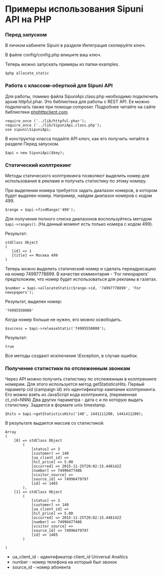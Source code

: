 # Примеры использования Sipuni API на PHP

### Перед запуском

В личном кабинете Sipuni в разделе Интеграция скопируйте ключ.

В файле config/config.php впишите ваш ключ.

Теперь можно запускать примеры из папки examples.

```
$php allocate_static
```

### Работа с классом-оберткой для Sipuni API

Для работы, помимо файла SipuniApi.class.php необходимо подключить архив httpful.phar.
Это библиотека для работы с REST API. Ее можно подключать также при помощи composer.
Подробнее читайте на сайте библиотеки [phphttpclient.com](http://phphttpclient.com).

 ```
 require_once ('../lib/httpful.phar');
 require_once ('../lib/SipuniApi.class.php');
 use sipuni\SipuniApi;
 ```

 В конструктор класса подайте API ключ, как его получить читайте в разделе Перед запуском.
 ```
 $api = new SipuniApi($key);
 ```

### Статический коллтрекинг

Методы статического коллтрекинга позволяют выделить номер для использования в рекламе и
получать статистику по этому номеру.

При выделении номера требуется задать диапазон номеров, в котором будет выделен номер.
 Например, найдем диапазон номеров с кодом 499.

 ```
 $range = $api->findRange('499');
 ```
 Для получения полного списка диапазонов воспользуйтесь методом `$api->ranges()`.
  (На данный момент есть только номера с кодом 499).

 Результат:
 ```
 stdClass Object
 (
    [id] => 1
    [title] => Москва 499
 )
 ```

 Теперь можно выделить статический номер и сделать переадресацию на номер 74997778899.
 В качестве комментария - 'For newspapers' предположим, что номер будет использоваться для рекламы в газетах.
 ```
 $number = $api->allocateStatic($range->id, '74997778899', 'For newspapers');
 ```
 Результат, выделен номер:
 ```
 '74995550000'
 ```

 Когда номер больше не нужен, его можно освободить.
 ```
 $success = $api->releaseStatic('74995550000');
 ```
 Результат:
  ```
  true
  ```

 Все методы создают исключение \\Exception, в случае ошибок.


### Получение статистики по отслеженным звонкам

 Через API можно получить статистику по отслеженным в коллтрекинге номерам.
 Для этого используется метод getStatisticsHits.
 Первый параметр cid (campaign id) это идентификатор кампании коллтрекинга. Его можно взять
 из JavaScript кода коллтркинга, (переменная ct_cid=NNN)
 Два других параметра - дата с и по которую выдать статистику. Задается в формате unix timestamp.
 ```
 $hits = $api->getStatisticsHits('140', 1441111200, 1441411200);
 ```
 В результате выдается массив со статистикой.


 ```
 Array
 (
     [0] => stdClass Object
         (
             [status] => 3
             [customer] => 140
             [ua_client_id] =>
             [hit_price] => 5.00
             [occurred] => 2015-11-25T20:02:15.448142Z
             [number] => 74996477486
             [visitor_source] =>
             [source_id] => 74996479797
             [id] => 1465
         ),
     [1] => stdClass Object
         (
             [status] => 3
             [customer] => 140
             [ua_client_id] =>
             [hit_price] => 5.00
             [occurred] => 2015-11-25T20:02:15.448142Z
             [number] => 74996477486
             [visitor_source] =>
             [source_id] => 74996479797
             [id] => 1465
         )

 )
 ```

 * ua_client_id - идентификатор client_id Universal Analtics
 * number - номер телефона на который был звонок
 * source_id - номер абонента

